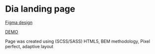 # Dia landing page

[Figma design](https://www.figma.com/file/vhfzZ7SqWGkMGd5iCDdBCy/Dia-New?node-id=0%3A1)

[DEMO](https://ruslanwp.github.io/layout-Dia/)

Page was created using (SCSS/SASS) HTML5, BEM methodology, Pixel perfect, adaptive layout
